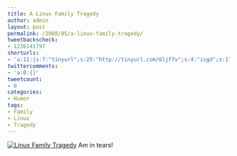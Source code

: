```yaml
---
title: A Linux Family Tragedy
author: admin
layout: post
permalink: /2008/05/a-linux-family-tragedy/
tweetbackscheck:
- 1236141797
shorturls:
- 'a:11:{s:7:"tinyurl";s:25:"http://tinyurl.com/6ljf7v";s:4:"isgd";s:17:"http://is.gd/frv4";s:5:"bitly";s:19:"http://bit.ly/12swp";s:5:"snipr";s:22:"http://snipr.com/9u07f";s:5:"snurl";s:22:"http://snurl.com/9u07f";s:7:"snipurl";s:24:"http://snipurl.com/9u07f";s:4:"trim";s:17:"http://tr.im/4nex";s:5:"adjix";s:207:"(10 Jan 2008 temporary restriction: API requires valid partnerID or partnerEmail key in request. Contact us if this affects you.) Invalid Adjix request. API documentation @ http://web.adjix.com/AdjixAPI.html";s:4:"advu";s:203:"(10 Jan 2008 temporary restriction: API requires valid partnerID or partnerEmail key in request. Contact us if this affects you.) Invalid Adjix request. API documentation @ http://web.ad.vu/AdjixAPI.html";s:4:"zima";s:19:"http://zi.ma/1955dd";s:9:"permalink";s:51:"http://hehe2.net/linuxhumor/a-linux-family-tragedy/";}'
twittercomments:
- 'a:0:{}'
tweetcount:
- 0
categories:
- Humor
tags:
- Family
- Linux
- Tragedy
---
```


[![Linux Family Tragedy](http://192.168.1.33/blog2/wp-content/uploads/2008/05/2nbt2lf.png)](http://192.168.1.33/blog2/wp-content/uploads/2008/05/2nbt2lf.png)
Am in tears!